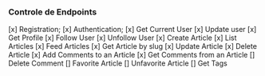 ### Controle de Endpoints

[x] Registration;
[x] Authentication;
[x] Get Current User
[x] Update user
[x] Get Profile
[x] Follow User
[x] Unfollow User
[x] Create Article
[x] List Articles
[x] Feed Articles
[x] Get Article by slug
[x] Update Article
[x] Delete Article
[x] Add Comments to an Article
[x] Get Comments from an Article
[] Delete Comment
[] Favorite Article
[] Unfavorite Article
[] Get Tags
